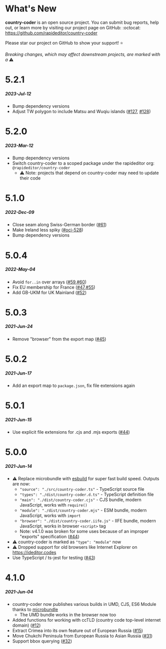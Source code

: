 # What's New

**country-coder** is an open source project. You can submit bug reports, help out,
or learn more by visiting our project page on GitHub:  :octocat: https://github.com/rapideditor/country-coder

Please star our project on GitHub to show your support! ⭐️

_Breaking changes, which may affect downstream projects, are marked with a_ ⚠️


<!--
# A.B.C
##### YYYY-MMM-DD
*

[#xx]: https://github.com/rapideditor/country-coder/issues/xx
-->

# 5.2.1
##### 2023-Jul-12
* Bump dependency versions
* Adjust TW polygon to include Matsu and Wuqiu islands ([#127], [#128])

[#127]: https://github.com/rapideditor/country-coder/issues/127
[#128]: https://github.com/rapideditor/country-coder/issues/128


# 5.2.0
##### 2023-Mar-12
* Bump dependency versions
* Switch country-coder to a scoped package under the rapideditor org: `@rapideditor/country-coder`
  * ⚠️ Note: projects that depend on country-coder may need to update their code


# 5.1.0
##### 2022-Dec-09
* Close seam along Swiss-German border ([#61])
* Make Ireland less spiky ([#oci-528])
* Bump dependency versions

[#61]: https://github.com/rapideditor/country-coder/issues/61
[#oci-528]: https://github.com/osmlab/osm-community-index/issues/528


# 5.0.4
##### 2022-May-04
* Avoid `for..in` over arrays ([#59],[#60])
* Fix EU membership for France ([#47],[#55])
* Add GB-UKM for UK Mainland ([#52])

[#60]: https://github.com/rapideditor/country-coder/issues/60
[#59]: https://github.com/rapideditor/country-coder/issues/59
[#55]: https://github.com/rapideditor/country-coder/issues/55
[#52]: https://github.com/rapideditor/country-coder/issues/52
[#47]: https://github.com/rapideditor/country-coder/issues/47


# 5.0.3
##### 2021-Jun-24
* Remove "browser" from the export map ([#45])

[#45]: https://github.com/rapideditor/country-coder/issues/45


# 5.0.2
##### 2021-Jun-17
* Add an export map to `package.json`, fix file extensions again


# 5.0.1
##### 2021-Jun-15
* Use explicit file extensions for .cjs and .mjs exports ([#44])


# 5.0.0
##### 2021-Jun-14
* ⚠️ Replace microbundle with [esbuild](https://esbuild.github.io/) for super fast build speed. Outputs are now:
  * `"source": "./src/country-coder.ts"`  - TypeScript source file
  * `"types": "./dist/country-coder.d.ts"` - TypeScript definition file
  * `"main": "./dist/country-coder.cjs"` - CJS bundle, modern JavaScript, works with `require()`
  * `"module": "./dist/country-coder.mjs"` - ESM bundle, modern JavaScript, works with `import`
  * `"browser": "./dist/country-coder.iife.js"` - IIFE bundle, modern JavaScript, works in browser `<script>` tag
  * Note: v4.1.0 was broken for some uses because of an improper "exports" specification ([#44])
* ⚠️ country-coder is marked as `"type": "module"` now
* ⚠️ Dropped support for old browsers like Internet Explorer on https://ideditor.codes
* Use TypeScript / ts-jest for testing ([#43])

[#43]: https://github.com/rapideditor/country-coder/issues/43
[#44]: https://github.com/rapideditor/country-coder/issues/44


# 4.1.0
##### 2021-Jun-04
* country-coder now publishes various builds in UMD, CJS, ES6 Module thanks to [microbundle](https://github.com/developit/microbundle)
  * The UMD bundle works in the browser now too
* Added functions for working with ccTLD (country code top-level internet domain) ([#12])
* Extract Crimea into its own feature out of European Russia ([#15])
* Move Chukchi Peninsula from European Russia to Asian Russia ([#31])
* Support bbox querying ([#32])

[#12]: https://github.com/rapideditor/country-coder/issues/12
[#15]: https://github.com/rapideditor/country-coder/issues/15
[#31]: https://github.com/rapideditor/country-coder/issues/31
[#32]: https://github.com/rapideditor/country-coder/issues/32
